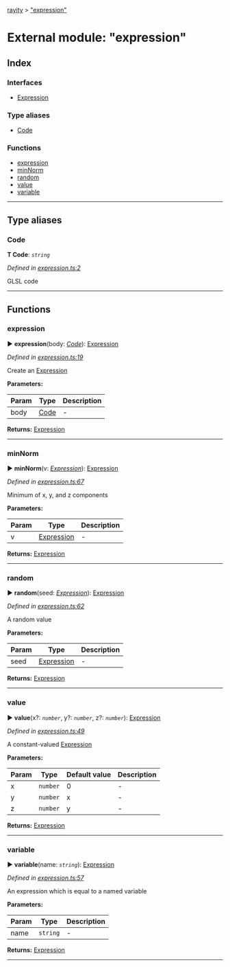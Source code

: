 [rayity](../README.md) > ["expression"](../modules/_expression_.md)



# External module: "expression"

## Index

### Interfaces

* [Expression](../interfaces/_expression_.expression.md)


### Type aliases

* [Code](_expression_.md#code)


### Functions

* [expression](_expression_.md#expression-1)
* [minNorm](_expression_.md#minnorm)
* [random](_expression_.md#random)
* [value](_expression_.md#value)
* [variable](_expression_.md#variable)



---
## Type aliases
<a id="code"></a>

###  Code

**Τ Code**:  *`string`* 

*Defined in [expression.ts:2](https://github.com/gribbet/rayity/blob/340dc71/src/expression.ts#L2)*



GLSL code




___


## Functions
<a id="expression-1"></a>

###  expression

► **expression**(body: *[Code](_expression_.md#code)*): [Expression](../interfaces/_expression_.expression.md)




*Defined in [expression.ts:19](https://github.com/gribbet/rayity/blob/340dc71/src/expression.ts#L19)*



Create an [Expression](../interfaces/_expression_.expression.md)


**Parameters:**

| Param | Type | Description |
| ------ | ------ | ------ |
| body | [Code](_expression_.md#code)   |  - |





**Returns:** [Expression](../interfaces/_expression_.expression.md)





___

<a id="minnorm"></a>

###  minNorm

► **minNorm**(v: *[Expression](../interfaces/_expression_.expression.md)*): [Expression](../interfaces/_expression_.expression.md)




*Defined in [expression.ts:67](https://github.com/gribbet/rayity/blob/340dc71/src/expression.ts#L67)*



Minimum of x, y, and z components


**Parameters:**

| Param | Type | Description |
| ------ | ------ | ------ |
| v | [Expression](../interfaces/_expression_.expression.md)   |  - |





**Returns:** [Expression](../interfaces/_expression_.expression.md)





___

<a id="random"></a>

###  random

► **random**(seed: *[Expression](../interfaces/_expression_.expression.md)*): [Expression](../interfaces/_expression_.expression.md)




*Defined in [expression.ts:62](https://github.com/gribbet/rayity/blob/340dc71/src/expression.ts#L62)*



A random value


**Parameters:**

| Param | Type | Description |
| ------ | ------ | ------ |
| seed | [Expression](../interfaces/_expression_.expression.md)   |  - |





**Returns:** [Expression](../interfaces/_expression_.expression.md)





___

<a id="value"></a>

###  value

► **value**(x?: *`number`*, y?: *`number`*, z?: *`number`*): [Expression](../interfaces/_expression_.expression.md)




*Defined in [expression.ts:49](https://github.com/gribbet/rayity/blob/340dc71/src/expression.ts#L49)*



A constant-valued [Expression](../interfaces/_expression_.expression.md)


**Parameters:**

| Param | Type | Default value | Description |
| ------ | ------ | ------ | ------ |
| x | `number`  | 0 |   - |
| y | `number`  |  x |   - |
| z | `number`  |  y |   - |





**Returns:** [Expression](../interfaces/_expression_.expression.md)





___

<a id="variable"></a>

###  variable

► **variable**(name: *`string`*): [Expression](../interfaces/_expression_.expression.md)




*Defined in [expression.ts:57](https://github.com/gribbet/rayity/blob/340dc71/src/expression.ts#L57)*



An expression which is equal to a named variable


**Parameters:**

| Param | Type | Description |
| ------ | ------ | ------ |
| name | `string`   |  - |





**Returns:** [Expression](../interfaces/_expression_.expression.md)





___


